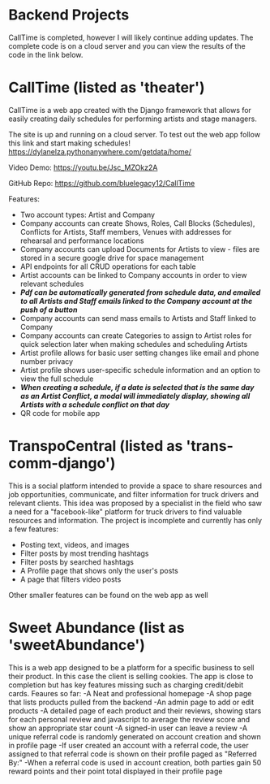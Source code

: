 # Backend Projects

CallTime is completed, however I will likely continue adding updates. The complete code is on a cloud server and you can view the results of the code in the link below.

# CallTime (listed as 'theater')

CallTime is a web app created with the Django framework that allows for easily creating daily schedules for performing artists and stage managers.

The site is up and running on a cloud server. To test out the web app follow this link and start making schedules!
https://dylanelza.pythonanywhere.com/getdata/home/

Video Demo: https://youtu.be/Jsc_MZOkz2A

GitHub Repo: https://github.com/bluelegacy12/CallTime

Features:
- Two account types: Artist and Company
- Company accounts can create Shows, Roles, Call Blocks (Schedules), Conflicts for Artists, Staff members, Venues with addresses for rehearsal and performance locations
- Company accounts can upload Documents for Artists to view - files are stored in a secure google drive for space management
- API endpoints for all CRUD operations for each table
- Artist accounts can be linked to Company accounts in order to view relevant schedules
- **_Pdf can be automatically generated from schedule data, and emailed to all Artists and Staff emails linked to the Company account at the push of a button_**
- Company accounts can send mass emails to Artists and Staff linked to Company
- Company accounts can create Categories to assign to Artist roles for quick selection later when making schedules and scheduling Artists
- Artist profile allows for basic user setting changes like email and phone number privacy
- Artist profile shows user-specific schedule information and an option to view the full schedule
- **_When creating a schedule, if a date is selected that is the same day as an Artist Conflict, a modal will immediately display, showing all Artists with a schedule conflict on that day_**
- QR code for mobile app


# TranspoCentral (listed as 'trans-comm-django')

This is a social platform intended to provide a space to share resources and job opportunities, communicate, and filter information for truck drivers and relevant clients.
This idea was proposed by a specialist in the field who saw a need for a "facebook-like" platform for truck drivers to find valuable resources and information.
The project is incomplete and currently has only a few features:
- Posting text, videos, and images
- Filter posts by most trending hashtags
- Filter posts by searched hashtags
- A Profile page that shows only the user's posts
- A page that filters video posts

Other smaller features can be found on the web app as well


# Sweet Abundance (list as 'sweetAbundance')

This is a web app designed to be a platform for a specific business to sell their product. In this case the client is selling cookies.
The app is close to completion but has key features missing such as charging credit/debit cards.
Feaures so far:
-A Neat and professional homepage
-A shop page that lists products pulled from the backend
-An admin page to add or edit products
-A detailed page of each product and their reviews, showing stars for each personal review and 
javascript to average the review score and show an appropriate star count
-A signed-in user can leave a review
-A unique referral code is randomly generated on account creation and shown in profile page
-If user created an account with a referral code, the user assigned to that referral code is shown on their profile paged as "Referred By:"
-When a referral code is used in account creation, both parties gain 50 reward points and their point total displayed in their profile page
